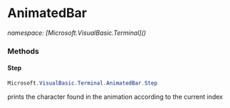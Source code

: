 ﻿# AnimatedBar
_namespace: [Microsoft.VisualBasic.Terminal](<a href="#" onClick="load('/docs/Microsoft.VisualBasic.Terminal/index.md')"></a>)_





### Methods

#### Step
```csharp
Microsoft.VisualBasic.Terminal.AnimatedBar.Step
```
prints the character found in the animation according to the current index


